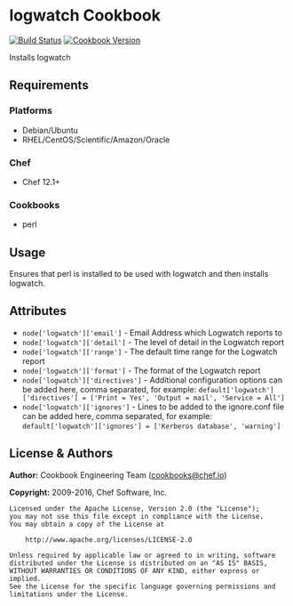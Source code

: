 # logwatch Cookbook

[![Build Status](https://travis-ci.org/chef-cookbooks/logwatch.svg?branch=master)](http://travis-ci.org/chef-cookbooks/logwatch) [![Cookbook Version](https://img.shields.io/cookbook/v/logwatch.svg)](https://supermarket.chef.io/cookbooks/logwatch)

Installs logwatch

## Requirements

### Platforms

- Debian/Ubuntu
- RHEL/CentOS/Scientific/Amazon/Oracle

### Chef

- Chef 12.1+

### Cookbooks

- perl

## Usage

Ensures that perl is installed to be used with logwatch and then installs logwatch.

## Attributes

- `node['logwatch']['email']` - Email Address which Logwatch reports to
- `node['logwatch']['detail']` - The level of detail in the Logwatch report
- `node['logwatch']['range']` - The default time range for the Logwatch report
- `node['logwatch']['format']` - The format of the Logwatch report
- `node['logwatch']['directives']` - Additional configuration options can be added here, comma separated, for example: `default['logwatch']['directives'] = ['Print = Yes', 'Output = mail', 'Service = All']`
- `node['logwatch']['ignores']` - Lines to be added to the ignore.conf file can be added here, comma separated, for example: `default['logwatch']['ignores'] = ['Kerberos database', 'warning']`

## License & Authors

**Author:** Cookbook Engineering Team ([cookbooks@chef.io](mailto:cookbooks@chef.io))

**Copyright:** 2009-2016, Chef Software, Inc.

```
Licensed under the Apache License, Version 2.0 (the "License");
you may not use this file except in compliance with the License.
You may obtain a copy of the License at

    http://www.apache.org/licenses/LICENSE-2.0

Unless required by applicable law or agreed to in writing, software
distributed under the License is distributed on an "AS IS" BASIS,
WITHOUT WARRANTIES OR CONDITIONS OF ANY KIND, either express or implied.
See the License for the specific language governing permissions and
limitations under the License.
```
